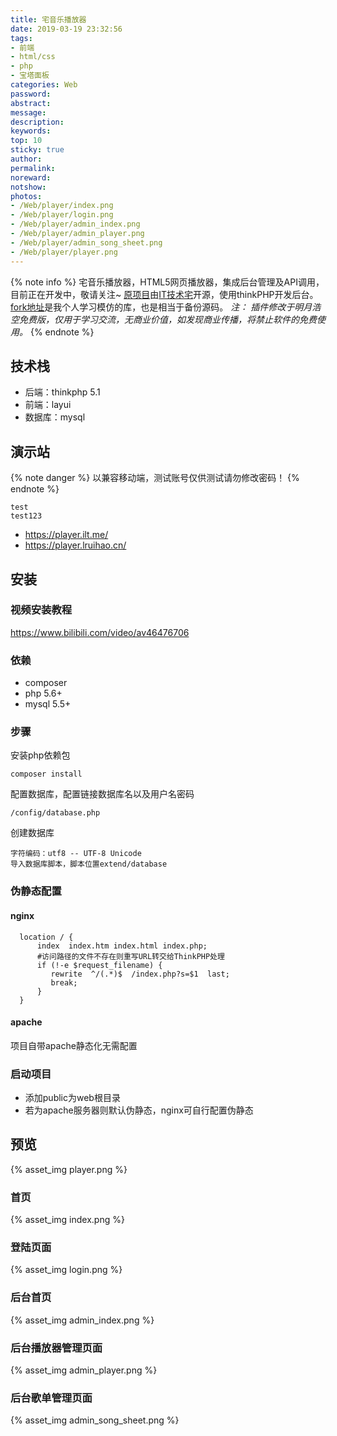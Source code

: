 ```yaml
---
title: 宅音乐播放器
date: 2019-03-19 23:32:56
tags:
- 前端
- html/css
- php
- 宝塔面板
categories: Web
password:
abstract:
message:
description:
keywords:
top: 10
sticky: true
author:
permalink:
noreward:
notshow:
photos:
- /Web/player/index.png
- /Web/player/login.png
- /Web/player/admin_index.png
- /Web/player/admin_player.png
- /Web/player/admin_song_sheet.png
- /Web/player/player.png
---
```


{% note info %}
宅音乐播放器，HTML5网页播放器，集成后台管理及API调用，目前正在开发中，敬请关注~
[原项目](https://github.com/lzx8589561/zhai-music)由[IT技术宅](https://www.ilt.me)开源，使用thinkPHP开发后台。 [fork地址](https://github.com/Lruihao/zhai-music)是我个人学习模仿的库，也是相当于备份源码。
*注： 插件修改于明月浩空免费版，仅用于学习交流，无商业价值，如发现商业传播，将禁止软件的免费使用。*
{% endnote %}

<!--more-->

## 技术栈
- 后端：thinkphp 5.1
- 前端：layui
- 数据库：mysql

## 演示站
{% note danger %}
以兼容移动端，测试账号仅供测试请勿修改密码！
{% endnote %}
```text 测试账号
test
test123
```
- https://player.ilt.me/
- https://player.lruihao.cn/

## 安装
### 视频安装教程
https://www.bilibili.com/video/av46476706
### 依赖
- composer
- php 5.6+
- mysql 5.5+

### 步骤
安装php依赖包
```
composer install
```
配置数据库，配置链接数据库名以及用户名密码
````
/config/database.php
````
创建数据库
```
字符编码：utf8 -- UTF-8 Unicode
导入数据库脚本，脚本位置extend/database
```
### 伪静态配置
#### nginx
```
  location / {
      index  index.htm index.html index.php;
      #访问路径的文件不存在则重写URL转交给ThinkPHP处理
      if (!-e $request_filename) {
         rewrite  ^/(.*)$  /index.php?s=$1  last;
         break;
      }
  }
```
#### apache
项目自带apache静态化无需配置
### 启动项目
- 添加public为web根目录
- 若为apache服务器则默认伪静态，nginx可自行配置伪静态

## 预览
{% asset_img player.png %}
### 首页
{% asset_img index.png %}
### 登陆页面
{% asset_img login.png %}
### 后台首页
{% asset_img admin_index.png %}
### 后台播放器管理页面
{% asset_img admin_player.png %}
### 后台歌单管理页面
{% asset_img admin_song_sheet.png %}
